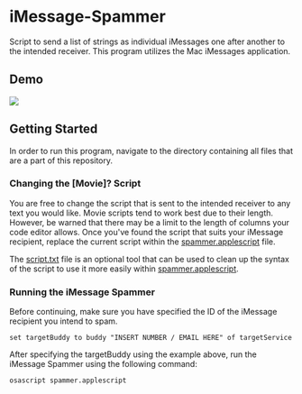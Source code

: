# iMessage-Spammer
Script to send a list of strings as individual iMessages one after another to the intended receiver. This program utilizes the Mac iMessages application.

## Demo
![](Example.gif)

## Getting Started

In order to run this program, navigate to the directory containing all files that are a part of this repository.

### Changing the [Movie]? Script

You are free to change the script that is sent to the intended receiver to any text you would like.
Movie scripts tend to work best due to their length. However, be warned that there may be a limit to the length of columns
your code editor allows. Once you've found the script that suits your iMessage recipient, replace the current script
within the [spammer.applescript](#) file. 

The [script.txt](#) file is an optional tool that can be used to clean up the syntax of the script to use it more easily within [spammer.applescript](#).

### Running the iMessage Spammer
Before continuing, make sure you have specified the ID of the iMessage recipient you intend to spam.
```
set targetBuddy to buddy "INSERT NUMBER / EMAIL HERE" of targetService
```

After specifying the targetBuddy using the example above, run the iMessage Spammer using the following command:
```
osascript spammer.applescript
```
